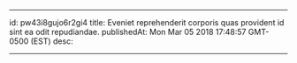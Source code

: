 
---
id: pw43i8gujo6r2gi4
title: Eveniet reprehenderit corporis quas provident id sint ea odit repudiandae.
publishedAt: Mon Mar 05 2018 17:48:57 GMT-0500 (EST)
desc: 

---


